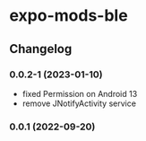 # expo-mods-ble

## Changelog

### 0.0.2-1 (2023-01-10)

* fixed Permission on Android 13
* remove JNotifyActivity service

### 0.0.1 (2022-09-20)
